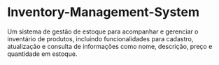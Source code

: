 # Inventory-Management-System
Um sistema de gestão de estoque para acompanhar e gerenciar o inventário de produtos, incluindo funcionalidades para cadastro, atualização e consulta de informações como nome, descrição, preço e quantidade em estoque.
